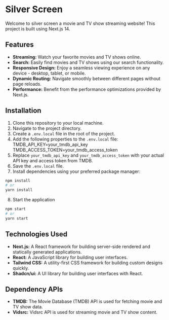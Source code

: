 # Silver Screen

Welcome to silver screen a movie and TV show streaming website! This project is built using Next.js 14.

## Features

- **Streaming:** Watch your favorite movies and TV shows online.
- **Search:** Easily find movies and TV shows using our search functionality.
- **Responsive Design:** Enjoy a seamless viewing experience on any device - desktop, tablet, or mobile.
- **Dynamic Routing:** Navigate smoothly between different pages without page reloads.
- **Performance:** Benefit from the performance optimizations provided by Next.js.

## Installation

1. Clone this repository to your local machine.
2. Navigate to the project directory.
3. Create a `.env.local` file in the root of the project.
4. Add the following properties to the `.env.local` file:
   TMDB_API_KEY=your_tmdb_api_key
   TMDB_ACCESS_TOKEN=your_tmdb_access_token
5. Replace `your_tmdb_api_key` and `your_tmdb_access_token` with your actual API key and access token from TMDB.
6. Save the `.env.local` file.
7. Install dependencies using your preferred package manager:

```bash
npm install
# or
yarn install
```

8. Start the application

```bash
npm start
# or
yarn start
```

## Technologies Used

- **Next.js:** A React framework for building server-side rendered and statically generated applications.
- **React:** A JavaScript library for building user interfaces.
- **Tailwind CSS:** A utility-first CSS framework for building custom designs quickly.
- **Shadcn/ui:** A UI library for building user interfaces with React.

## Dependency APIs

- **TMDB:** The Movie Database (TMDB) API is used for fetching movie and TV show data.
- **Vidsrc:** Vidsrc API is used for streaming movie and TV show content.

